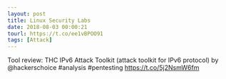 ```yaml
---
layout: post
title: Linux Security Labs
date: 2018-08-03 00:00:21
tourl: https://t.co/ee1vBPOO91
tags: [Attack]
---
```

Tool review: THC IPv6 Attack Toolkit (attack toolkit for IPv6 protocol) by @hackerschoice #analysis #pentesting https://t.co/5j2NsmW6fm